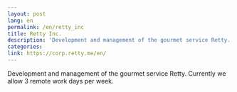 ```yaml
---
layout: post
lang: en
permalink: /en/retty_inc
title: Retty Inc.
description: 'Development and management of the gourmet service Retty. Currently we allow 3 remote work days per week.'
categories: 
link: https://corp.retty.me/en/
---
```


<p>Development and management of the gourmet service Retty. Currently we allow 3 remote work days per week.</p>
